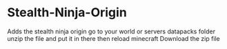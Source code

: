 # Stealth-Ninja-Origin
Adds the stealth ninja origin go to your world or servers datapacks folder unzip the file and put it in there then reload minecraft
Download the zip file
